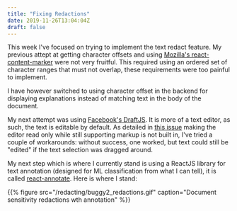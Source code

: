 ```yaml
---
title: "Fixing Redactions"
date: 2019-11-26T13:04:04Z
draft: false
---
```


This week I've focused on trying to implement the text redact feature. My previous attept at getting character offsets and using [Mozilla's react-content-marker](https://github.com/mozilla/react-content-marker) were not very fruitful. This required using an ordered set of character ranges that must not overlap, these requirements were too painful to implement.

I have however switched to using character offset in the backend for displaying explanations instead of matching text in the body of the document.

My next attempt was using [Facebook's DraftJS](https://github.com/facebook/draft-js). It is more of a text editor, as such, the text is editable by default. As detailed in [this issue](https://github.com/facebook/draft-js/issues/690) making the editor read only while still supporting markup is not built in, I've tried a couple of workarounds: without success, one worked, but text could still be "edited" if the text selection was dragged around.

My next step which is where I currently stand is using a ReactJS library for text annotation (designed for ML classification from what I can tell), it is called [react-annotate](https://www.npmjs.com/package/react-text-annotate). Here is where I stand:

{{% figure src="/redacting/buggy2_redactions.gif" caption="Document sensitivity redactions wth annotation" %}}

